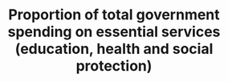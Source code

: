 ---
data_non_statistical: true
goal_meta_link: http://unstats.un.org/sdgs/files/metadata-compilation/Metadata-Goal-1.pdf
goal_meta_link_page: 22
graph: null
graph_status_notes: unk
graph_title: Proportion of total government spending on essential services (education,
  health and social protection)
graph_type: null
graph_type_description: null
has_metadata: false
indicator: 1.a.2
indicator_name: Proportion of total government spending on essential services (education,
  health and social protection)
indicator_variable: null
layout: indicator
permalink: /1-a-2/
published: true
reporting_status: notstarted
sdg_goal: 1
source_active_1: true
source_agency_staff_name_1: research pending on source data (Kali Kong, Feb 2018)
source_notes_1: null
source_title_1: null
target: Ensure significant mobilization of resources from a variety of sources, including
  through enhanced development cooperation, in order to provide adequate and predictable
  means for developing countries, in particular least developed countries, to implement
  programmes and policies to end poverty in all its dimensions.
target_id: 1.a
title: Proportion of total government spending on essential services (education, health
  and social protection)
un_custodial_agency: Under discussion among agencies (ILO, UNESCO-UIS, WHO)
un_designated_tier: '2'
variable_description: null
variable_notes: null
---